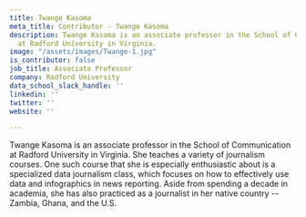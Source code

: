 ```yaml
---
title: Twange Kasoma
meta_title: Contributor - Twange Kasoma
description: Twange Kasoma is an associate professor in the School of Communication
  at Radford University in Virginia.
image: "/assets/images/Twange-1.jpg"
is_contributor: false
job_title: Associate Professor
company: Radford University
data_school_slack_handle: ''
linkedin: ''
twitter: ''
website: ''

---
```

Twange Kasoma is an associate professor in the School of Communication at Radford University in Virginia. She teaches a variety of journalism courses. One such course that she is especially enthusiastic about is a specialized data journalism class, which focuses on how to effectively use data and infographics in news reporting. Aside from spending a decade in academia, she has also practiced as a journalist in her native country -- Zambia, Ghana, and the U.S.